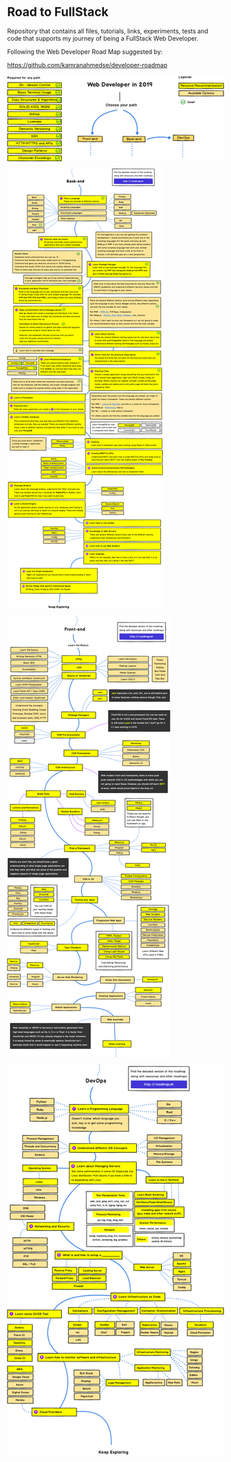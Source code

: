 # Road to FullStack
 Repository that contains all files, tutorials, links, experiments, tests and code that supports my journey of being a FullStack Web Developer.

Following the Web Developer Road Map suggested by:

https://github.com/kamranahmedse/developer-roadmap

![alt text](https://raw.githubusercontent.com/guidias1212/road_to_fullstack/master/images/intro.png)

![alt text](https://raw.githubusercontent.com/guidias1212/road_to_fullstack/master/images/backend.png)

![alt text](https://raw.githubusercontent.com/guidias1212/road_to_fullstack/master/images/frontend.png)

![alt text](https://raw.githubusercontent.com/guidias1212/road_to_fullstack/master/images/devops.png)
